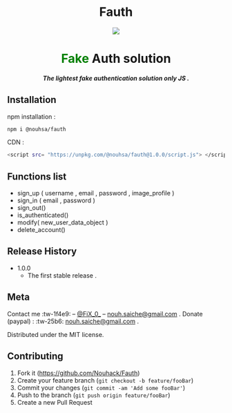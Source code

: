 <h1 style="text-align: center;">Fauth</h1>

<p align="center">
  <img src="https://drive.google.com/uc?id=1ElgsHenw7OrryqlOjrecebw6pmbexPCE">
</p>
<h1 style="text-align: center;"><span style="color: green">Fake</span> Auth solution </h1>
<h5 style="text-align: center;">The lightest fake authentication solution only JS  . </h5>


## Installation
npm installation :

```sh
npm i @nouhsa/fauth
```

CDN :

```sh
<script src= "https://unpkg.com/@nouhsa/fauth@1.0.0/script.js"> </script>
```
## Functions list

- sign_up ( username , email , password , image_profile )
- sign_in ( email , password )
- sign_out()
- is_authenticated()
- modify( new_user_data_object )
- delete_account()




## Release History

* 1.0.0
    * The first stable release .


## Meta

Contact me :tw-1f4e9: – [@FiX_0_](https://twitter.com/FiX_0_) – nouh.saiche@gmail.com .
Donate (paypal) : :tw-25b6: nouh.saiche@gmail.com .

  
Distributed under the MIT license.

## Contributing

1. Fork it (<https://github.com/Nouhack/Fauth>)
2. Create your feature branch (`git checkout -b feature/fooBar`)
3. Commit your changes (`git commit -am 'Add some fooBar'`)
4. Push to the branch (`git push origin feature/fooBar`)
5. Create a new Pull Request


